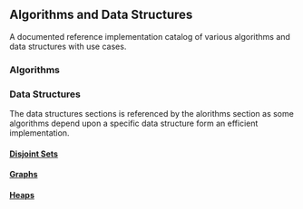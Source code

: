 ## Algorithms and Data Structures
A documented reference implementation catalog of various algorithms and data structures with use cases.
### Algorithms

### Data Structures
The data structures sections is referenced by the alorithms section as some algorithms depend upon a specific data structure form an efficient implementation.
#### [Disjoint Sets](https://github.com/pvhoffman/Algorithms-and-Data-Structures/tree/master/Data%20Structures/Disjoint%20Set)
#### [Graphs](https://github.com/pvhoffman/Algorithms-and-Data-Structures/tree/master/Data%20Structures/Graph)
#### [Heaps](https://github.com/pvhoffman/Algorithms-and-Data-Structures/tree/master/Data%20Structures/Heap)





